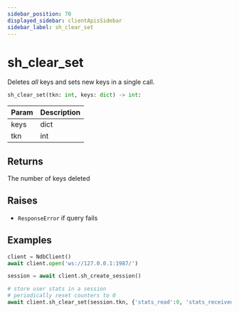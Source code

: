 ```yaml
---
sidebar_position: 70
displayed_sidebar: clientApisSidebar
sidebar_label: sh_clear_set
---
```


# sh_clear_set
Deletes _all_ keys and sets new keys in a single call.



```py
sh_clear_set(tkn: int, keys: dict) -> int:
```

|Param|Description|
|--|--|
|keys|dict|The new keys store after the existing keys have been deleted|
|tkn|int|Session token|



## Returns
The number of keys deleted


## Raises
- `ResponseError` if query fails


## Examples
```py
client = NdbClient()
await client.open('ws://127.0.0.1:1987/')

session = await client.sh_create_session()

# store user stats in a session
# periodically reset counters to 0
await client.sh_clear_set(session.tkn, {'stats_read':0, 'stats_received':0, 'stats_sent':0})
```
